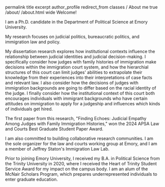 permalink	title	excerpt	author_profile	redirect_from	classes
/
About me
true
/about/
/about.html
wide
Welcome!

I am a Ph.D. candidate in the Department of Political Science at Emory University.

My research focuses on judicial politics, bureaucratic politics, and immigration law and policy.

My dissertation research explores how institutional contexts influence the relationship between judicial identities and judicial decision-making. I specifically consider how judges with family histories of immigration make decisions within the immigration court system, and how the hierarchial structures of this court can limit judges' abilities to extrapolate their knowledge from their experiences into their interpretations of case facts and relevant law. I also consider how the decisions of judges with immigration backgrounds are going to differ based on the racial identity of the judge. I finally consider how the institutional context of this court both encourages individuals with immigrant backgrounds who have certain attitudes on immigration to apply for a judgeship and influences which kinds of individuals get hired.

The first paper from this research, "Finding Echoes: Judicial Empathy Among Judges with Family Immigration Histories," won the 2024 APSA Law and Courts Best Graduate Student Paper Award.

I am also committed to building collaborative research communities. I am the sole organizer for the law and courts working group at Emory, and I am a member of Jeffrey Staton's Immigration Law Lab.

Prior to joining Emory University, I received my B.A. in Political Science from the Trinity University in 2020, where I received the Heart of Trinity Student Service Award for my impact on the campus body. I am an alum of the McNair Scholars Program, which prepares underrepresented individuals to enter graduate education.
